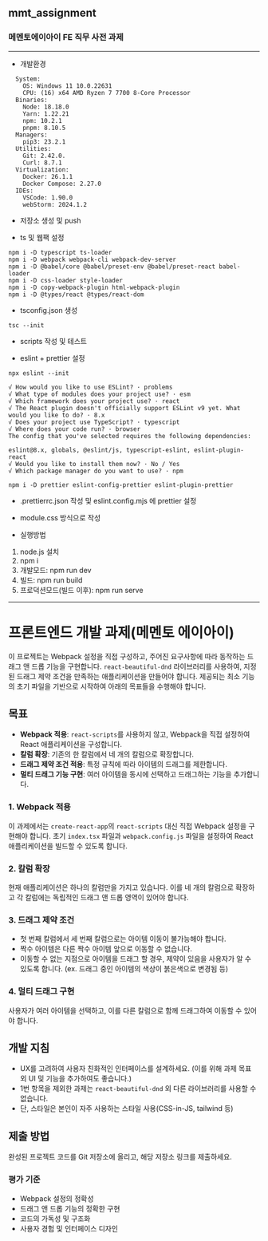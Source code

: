 ## mmt_assignment
### 메멘토에이아이 FE 직무 사전 과제
---


- 개발환경
```
  System:
    OS: Windows 11 10.0.22631
    CPU: (16) x64 AMD Ryzen 7 7700 8-Core Processor              
  Binaries:
    Node: 18.18.0 
    Yarn: 1.22.21 
    npm: 10.2.1 
    pnpm: 8.10.5 
  Managers:
    pip3: 23.2.1 
  Utilities:
    Git: 2.42.0.
    Curl: 8.7.1 
  Virtualization:
    Docker: 26.1.1 
    Docker Compose: 2.27.0 
  IDEs:
    VSCode: 1.90.0
    webStorm: 2024.1.2
```

- 저장소 생성 및 push


- ts 및 웹팩 설정
```
npm i -D typescript ts-loader
npm i -D webpack webpack-cli webpack-dev-server
npm i -D @babel/core @babel/preset-env @babel/preset-react babel-loader
npm i -D css-loader style-loader
npm i -D copy-webpack-plugin html-webpack-plugin
npm i -D @types/react @types/react-dom
```
 
- tsconfig.json 생성
```
tsc --init
```

- scripts 작성 및 테스트
 

- eslint + prettier 설정
```
npx eslint --init

√ How would you like to use ESLint? · problems
√ What type of modules does your project use? · esm
√ Which framework does your project use? · react
√ The React plugin doesn't officially support ESLint v9 yet. What would you like to do? · 8.x
√ Does your project use TypeScript? · typescript
√ Where does your code run? · browser
The config that you've selected requires the following dependencies:

eslint@8.x, globals, @eslint/js, typescript-eslint, eslint-plugin-react
√ Would you like to install them now? · No / Yes
√ Which package manager do you want to use? · npm
```

```
npm i -D prettier eslint-config-prettier eslint-plugin-prettier
```

- .prettierrc.json 작성 및 eslint.config.mjs 에 prettier 설정


- module.css 방식으로 작성   


- 실행방법
1. node.js 설치
2. npm i
3. 개발모드: npm run dev
4. 빌드: npm run build
5. 프로덕션모드(빌드 이후): npm run serve

---

# 프론트엔드 개발 과제(메멘토 에이아이)

이 프로젝트는 Webpack 설정을 직접 구성하고, 주어진 요구사항에 따라 동작하는 드래그 앤 드롭 기능을 구현합니다. `react-beautiful-dnd` 라이브러리를 사용하여, 지정된 드래그 제약 조건을 만족하는 애플리케이션을 만들어야 합니다. 제공되는 최소 기능의 초기 파일을 기반으로 시작하여 아래의 목표들을 수행해야 합니다.

## 목표

- **Webpack 적용**: `react-scripts`를 사용하지 않고, Webpack을 직접 설정하여 React 애플리케이션을 구성합니다.
- **칼럼 확장**: 기존의 한 칼럼에서 네 개의 칼럼으로 확장합니다.
- **드래그 제약 조건 적용**: 특정 규칙에 따라 아이템의 드래그를 제한합니다.
- **멀티 드래그 기능 구현**: 여러 아이템을 동시에 선택하고 드래그하는 기능을 추가합니다.

### 1. Webpack 적용

이 과제에서는 `create-react-app`의 `react-scripts` 대신 직접 Webpack 설정을 구현해야 합니다. 초기 `index.tsx` 파일과 `webpack.config.js` 파일을 설정하여 React 애플리케이션을 빌드할 수 있도록 합니다.

### 2. 칼럼 확장

현재 애플리케이션은 하나의 칼럼만을 가지고 있습니다. 이를 네 개의 칼럼으로 확장하고 각 칼럼에는 독립적인 드래그 앤 드롭 영역이 있어야 합니다.

### 3. 드래그 제약 조건

- 첫 번째 칼럼에서 세 번째 칼럼으로는 아이템 이동이 불가능해야 합니다.
- 짝수 아이템은 다른 짝수 아이템 앞으로 이동할 수 없습니다.
- 이동할 수 없는 지점으로 아이템을 드래그 할 경우, 제약이 있음을 사용자가 알 수 있도록 합니다.
  (ex. 드래그 중인 아이템의 색상이 붉은색으로 변경됨 등)

### 4. 멀티 드래그 구현

사용자가 여러 아이템을 선택하고, 이를 다른 칼럼으로 함께 드래그하여 이동할 수 있어야 합니다.

## 개발 지침

- UX를 고려하여 사용자 친화적인 인터페이스를 설계하세요. (이를 위해 과제 목표 외 UI 및 기능을 추가하여도 좋습니다.)
- 1번 항목을 제외한 과제는 `react-beautiful-dnd` 외 다른 라이브러리를 사용할 수 없습니다.
- 단, 스타일은 본인이 자주 사용하는 스타일 사용(CSS-in-JS, tailwind 등)

## 제출 방법

완성된 프로젝트 코드를 Git 저장소에 올리고, 해당 저장소 링크를 제출하세요.

### 평가 기준

- Webpack 설정의 정확성
- 드래그 앤 드롭 기능의 정확한 구현
- 코드의 가독성 및 구조화
- 사용자 경험 및 인터페이스 디자인
